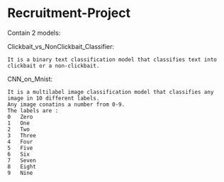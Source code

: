 # Recruitment-Project

Contain 2 models:

Clickbait_vs_NonClickbait_Classifier:
	
	It is a binary text classification model that classifies text into clickbait or a non-clickbait.

CNN_on_Mnist:

	It is a multilabel image classification model that classifies any image in 10 different labels.
	Any image conatins a number from 0-9.
	The labels are :
	0	Zero
	1	One
	2	Two
	3	Three
	4	Four
	5	Five
	6	Six
	7	Seven
	8	Eight
	9	Nine
